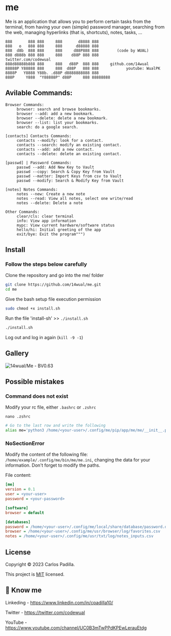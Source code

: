 # me

Me is an application that allows you to perform certain tasks from the terminal, from having your own (simple) password manager, searching from the web, managing hyperlinks (that is, shortcuts), notes, tasks, ...

```
888       888 888     888       d8888 888
888   o   888 888     888      d88888 888
888  d8b  888 888     888     d88P888 888        (code by WUAL)
888 d888b 888 888     888    d88P 888 888            twitter.com/codewual
888d88888b888 888     888   d88P  888 888     github.com/14wual
88888P Y88888 888     888  d88P   888 888            youtube: WualPK
8888P   Y8888 Y88b. .d88P d8888888888 888     
888P     Y888  "Y88888P" d88P     888 88888888
```

## Avilable Commands:

```
Browser Commands: 
     browser: search and browse bookmarks. 
     browser --add: add a new bookmark. 
     browser --delete: delete a new bookmark. 
     browser --list: list your bookmarks. 
     search: do a google search. 
      
[contacts] Contacts Commands: 
     contacts --modify: look for a contact. 
     contacts --search: modify an existing contact. 
     contacts --add: add a new contact. 
     contacts --delete: delete an existing contact. 
  
[passwd] | Password Commands: 
     passwd --add: Add New Key to Vault 
     passwd --copy: Search & Copy Key from Vault 
     passwd --matter: Import Keys from csv to Vault 
     passwd --modify: Search & Modify Key from Vault 
      
[notes] Notes Commands: 
     notes --new: Create a new note 
     notes --read: View all notes, select one write/read 
     notes --delete: Delete a note 
      
Other Commands: 
     clear/cls: clear terminal 
     info: View app information 
     mypc: View current hardware/software status 
     hello/hi: Initial greeting of the app 
     exit/bye: Exit the program""")
```

## Install

### Follow the steps below carefully

Clone the repository and go into the me/ folder

```bash
git clone https://github.com/14wual/me.git
cd me
```

Give the bash setup file execution permission

```bash
sudo chmod +x install.sh
```

Run the file 'install-sh' >> `./install.sh`

```bash
./install.sh
```

Log out and log in again (`kill -9 -1`)

## Gallery

![14wual/Me - BV0.63](https://user-images.githubusercontent.com/105047274/216813795-52684672-216b-430d-9b6a-b3456f44c981.png)


## Possible mistakes

### Command does not exist

Modify your rc file, either `.bashrc` or `.zshrc`

```
nano .zshrc
```

```bash
# Go to the last row and write the following
alias me='python3 /home/<your-user>/.config/me/pip/app/me/me/__init__.py'
```

### NoSectionError

Modify the content of the following file: `/home/example/.config/me/bin/me/me.ini`, changing the data for your information.
Don't forget to modify the paths.

File content:

```ini
[me]
version = 0.1 
user = <your-user> 
password = <your-password>

[software]
browser = default

[databases]
password = /home/<your-user>/.config/me/local/share/database/password.db
browser = /home/<your-user>/.config/me/usr/browser/log/favorites.csv
notes = /home/<your-user>/.config/me/usr/txt/log/notes_inputs.csv
```

## License
Copyright © 2023 Carlos Padilla.

This project is [MIT](https://github.com/14wual/me/blob/main/LICENSE) licensed.

## 🚀 Know me
Linkeding - https://www.linkedin.com/in/cpadilla10/ 

Twitter - https://twitter.com/codewual 

YouTube - https://www.youtube.com/channel/UC0B3mTwPPdKPEwLerauEtdg
